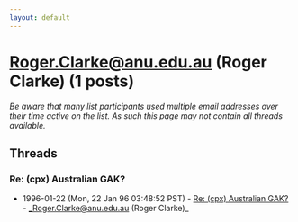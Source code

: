 ```yaml
---
layout: default
---
```


# Roger.Clarke@anu.edu.au (Roger Clarke) (1 posts)

_Be aware that many list participants used multiple email addresses over their time active on the list. As such this page may not contain all threads available._

## Threads

### Re: (cpx) Australian GAK?
+ 1996-01-22 (Mon, 22 Jan 96 03:48:52 PST) - [Re: (cpx) Australian GAK?](/archive/1996/01/e24821b6398b0dab531940c54856abe90fccfe27adcaf68f142f607380a296d1) - _Roger.Clarke@anu.edu.au (Roger Clarke)_

